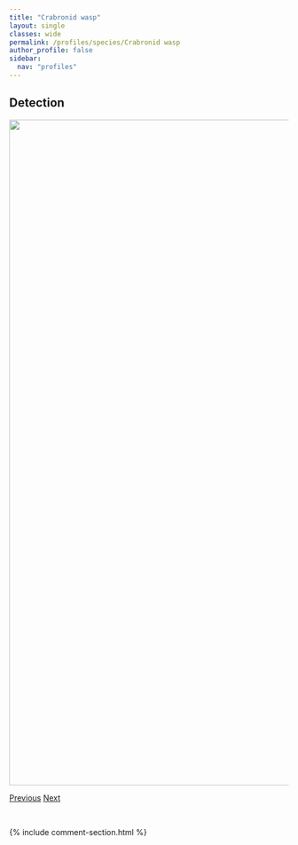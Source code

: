```yaml
---
title: "Crabronid wasp"
layout: single
classes: wide
permalink: /profiles/species/Crabronid wasp
author_profile: false
sidebar:
  nav: "profiles"
---
```


<h2>Detection</h2>

<a href="/ANBC/assets/figures/species/Crabronid wasp/range-map.png">
<img src="/ANBC/assets/figures/species/Crabronid wasp/range-map.png" height = "1200" width = "800">
</a>

<a href="/profiles/species/Colletes brevicornis" class="pagination--pager" title="PreviousName">Previous</a> <a href="/profiles/species/Diadasia australis" class="pagination--pager" title="NextName">Next</a>

<p>&nbsp;</p>

{% include comment-section.html %}
